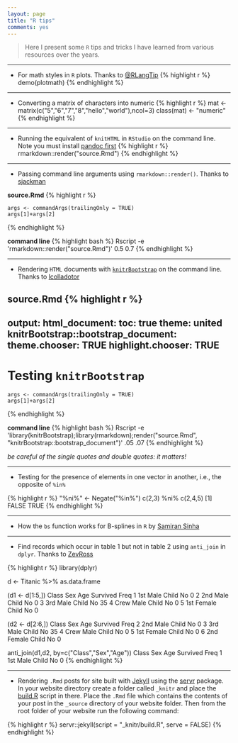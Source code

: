 ```yaml
---
layout: page
title: "R tips"
comments: yes
---
```


> Here I present some `R` tips and tricks I have learned from various resources over the years.

***

* For math styles in `R` plots. Thanks to [@RLangTip](https://twitter.com/RLangTip)
{% highlight r %}
demo(plotmath)
{% endhighlight %}

***

* Converting a matrix of characters into numeric
{% highlight r %}
mat <- matrix(c("5","6","7","8","hello","world"),ncol=3)
class(mat) <- "numeric"
{% endhighlight %}

***

* Running the equivalent of `knitHTML` in `RStudio` on the command line. Note you must install [pandoc first](https://github.com/rstudio/rmarkdown/blob/master/PANDOC.md#newer-systems-debianubuntufedora)
{% highlight r %}
rmarkdown::render("source.Rmd")
{% endhighlight %}

***

* Passing command line arguments using `rmarkdown::render()`. Thanks to [sjackman](https://github.com/rstudio/rmarkdown/issues/319)  

**source.Rmd**
{% highlight r %}
```{r}
args <- commandArgs(trailingOnly = TRUE)
args[1]+args[2]
```
{% endhighlight %}

**command line**
{% highlight bash %}
Rscript -e 'rmarkdown::render("source.Rmd")' 0.5 0.7
{% endhighlight %}

***

* Rendering `HTML` documents with [`knitrBootstrap`](https://github.com/jimhester/knitrBootstrap) on the command line. Thanks to [lcolladotor](http://lcolladotor.github.io/derfinder/derfinder.html#Reproducibility)

**source.Rmd**
{% highlight r %}
---
output:
  html_document:
    toc: true
    theme: united
  knitrBootstrap::bootstrap_document:
    theme.chooser: TRUE
    highlight.chooser: TRUE
---

<!--
%\VignetteEngine{knitr::rmarkdown}
%\VignetteIndexEntry{Some title here}
-->

Testing `knitrBootstrap`
==================================

```{r}
args <- commandArgs(trailingOnly = TRUE)
args[1]+args[2]
```
{% endhighlight %}

**command line**
{% highlight bash %}
Rscript -e 'library(knitrBootstrap);library(rmarkdown);render("source.Rmd", "knitrBootstrap::bootstrap_document")' .05 .07
{% endhighlight %}

*be careful of the single quotes and double quotes: it matters!*

***

* Testing for the presence of elements in one vector in another, i.e., the opposite of `%in%`

{% highlight r %}
"%ni%" <- Negate("%in%")
c(2,3) %ni% c(2,4,5)
[1] FALSE  TRUE
{% endhighlight %}

***

* How the `bs` function works for B-splines in `R` by [Samiran Sinha](http://www.stat.tamu.edu/~sinha/research/note1.pdf)

***

* Find records which occur in table 1 but not in table 2 using `anti_join` in `dplyr`. Thanks to [ZevRoss](http://zevross.com/blog/2014/08/05/using-the-r-function-anti_join-to-find-unmatched-records/)

{% highlight r %}
library(dplyr)

d <- Titanic %>% as.data.frame

(d1 <- d[1:5,])
  Class    Sex   Age Survived Freq
1   1st   Male Child       No    0
2   2nd   Male Child       No    0
3   3rd   Male Child       No   35
4  Crew   Male Child       No    0
5   1st Female Child       No    0

(d2 <- d[2:6,])
  Class    Sex   Age Survived Freq
2   2nd   Male Child       No    0
3   3rd   Male Child       No   35
4  Crew   Male Child       No    0
5   1st Female Child       No    0
6   2nd Female Child       No    0

anti_join(d1,d2, by=c("Class","Sex","Age"))
  Class  Sex   Age Survived Freq
1   1st Male Child       No    0
{% endhighlight %}

*** 

* Rendering `.Rmd` posts for site built with [Jekyll](http://jekyllrb.com/) using the [servr](http://cran.r-project.org/web/packages/servr/index.html) package. In your website directory create a folder called `_knitr` and place the [build.R](https://github.com/yihui/knitr-jekyll/blob/gh-pages/build.R) script in there. Place the `.Rmd` file which contains the contents of your post in the `_source` directory of your website folder. Then from the root folder of your website run the following command:

{% highlight r %}
servr::jekyll(script = "_knitr/build.R", serve = FALSE)
{% endhighlight %}










